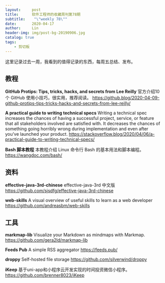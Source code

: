 ```yaml
---
layout:     post
title:      软件工程师的收藏周刊第78期
subtitle:    "\"weekly 78\""
date:       2020-04-17
author:     Lin
header-img: img/post-bg-20190906.jpg
catalog: true
tags:
    - 剪切板
---
```


这里记录过去一周，我看到的值得记录的东西，每周五总结、发布。

## 教程

**GitHub Protips: Tips, tricks, hacks, and secrets from Lee Reilly** 官方介绍10个 GitHub 使用小技巧，很实用，推荐阅读。 <https://github.blog/2020-04-09-github-protips-tips-tricks-hacks-and-secrets-from-lee-reilly/>

**A practical guide to writing technical specs** Writing a technical spec increases the chances of having a successful project, service, or feature that all stakeholders involved are satisfied with. It decreases the chances of something going horribly wrong during implementation and even after you’ve launched your product. <https://stackoverflow.blog/2020/04/06/a-practical-guide-to-writing-technical-specs/>

**Bash 脚本教程** 本教程介绍 Linux 命令行 Bash 的基本用法和脚本编程。<https://wangdoc.com/bash/>

## 资料

**effective-java-3rd-chinese** effective-java-3rd 中文版 <https://github.com/sjsdfg/effective-java-3rd-chinese>

**web-skills** A visual overview of useful skills to learn as a web developer  <https://github.com/andreasbm/web-skills>

## 工具

**markmap-lib** Visualize your Markdown as mindmaps with Markmap. <https://github.com/gera2ld/markmap-lib>

**Feeds Pub** A simple RSS aggregator <https://feeds.pub/>

**droppy** Self-hosted file storage <https://github.com/silverwind/droppy>

**iKeep** 基于uni-app和小程序云开发实现的时间投资微信小程序。 <https://github.com/brenner8023/iKeep>
